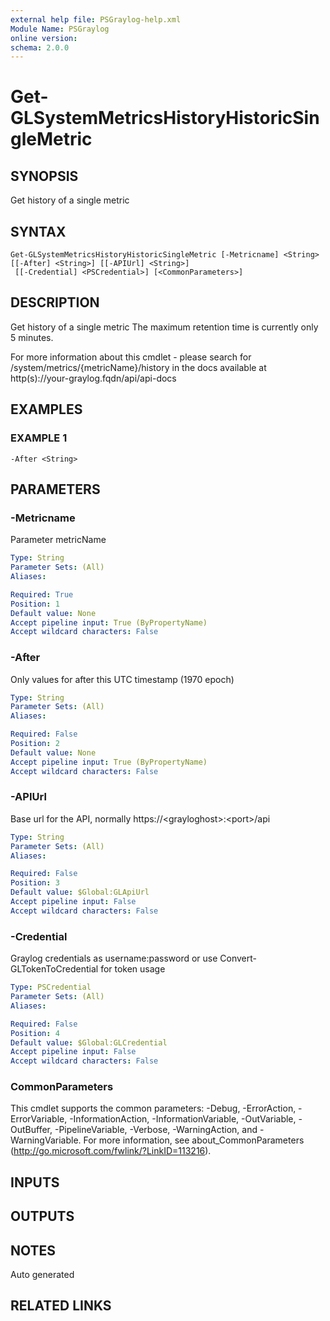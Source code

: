 ```yaml
---
external help file: PSGraylog-help.xml
Module Name: PSGraylog
online version:
schema: 2.0.0
---
```


# Get-GLSystemMetricsHistoryHistoricSingleMetric

## SYNOPSIS
Get history of a single metric

## SYNTAX

```
Get-GLSystemMetricsHistoryHistoricSingleMetric [-Metricname] <String> [[-After] <String>] [[-APIUrl] <String>]
 [[-Credential] <PSCredential>] [<CommonParameters>]
```

## DESCRIPTION
Get history of a single metric
The maximum retention time is currently only 5 minutes.

For more information about this cmdlet - please search for /system/metrics/{metricName}/history in the docs available at http(s)://your-graylog.fqdn/api/api-docs

## EXAMPLES

### EXAMPLE 1
```
-After <String>
```

## PARAMETERS

### -Metricname
Parameter metricName

```yaml
Type: String
Parameter Sets: (All)
Aliases:

Required: True
Position: 1
Default value: None
Accept pipeline input: True (ByPropertyName)
Accept wildcard characters: False
```

### -After
Only values for after this UTC timestamp (1970 epoch)

```yaml
Type: String
Parameter Sets: (All)
Aliases:

Required: False
Position: 2
Default value: None
Accept pipeline input: True (ByPropertyName)
Accept wildcard characters: False
```

### -APIUrl
Base url for the API, normally https://\<grayloghost\>:\<port\>/api

```yaml
Type: String
Parameter Sets: (All)
Aliases:

Required: False
Position: 3
Default value: $Global:GLApiUrl
Accept pipeline input: False
Accept wildcard characters: False
```

### -Credential
Graylog credentials as username:password or use Convert-GLTokenToCredential for token usage

```yaml
Type: PSCredential
Parameter Sets: (All)
Aliases:

Required: False
Position: 4
Default value: $Global:GLCredential
Accept pipeline input: False
Accept wildcard characters: False
```

### CommonParameters
This cmdlet supports the common parameters: -Debug, -ErrorAction, -ErrorVariable, -InformationAction, -InformationVariable, -OutVariable, -OutBuffer, -PipelineVariable, -Verbose, -WarningAction, and -WarningVariable. For more information, see about_CommonParameters (http://go.microsoft.com/fwlink/?LinkID=113216).

## INPUTS

## OUTPUTS

## NOTES
Auto generated

## RELATED LINKS
